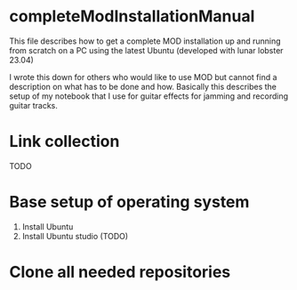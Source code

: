 # completeModInstallationManual
This file describes how to get a complete MOD installation up and running from scratch on a PC using the latest Ubuntu (developed with lunar lobster 23.04)

I wrote this down for others who would like to use MOD but cannot find a description on what has to be done and how. Basically this describes the setup of my notebook that I use for guitar effects for jamming and recording guitar tracks. 

# Link collection
TODO

# Base setup of operating system
1. Install Ubuntu
2. Install Ubuntu studio (TODO)

# Clone all needed repositories

